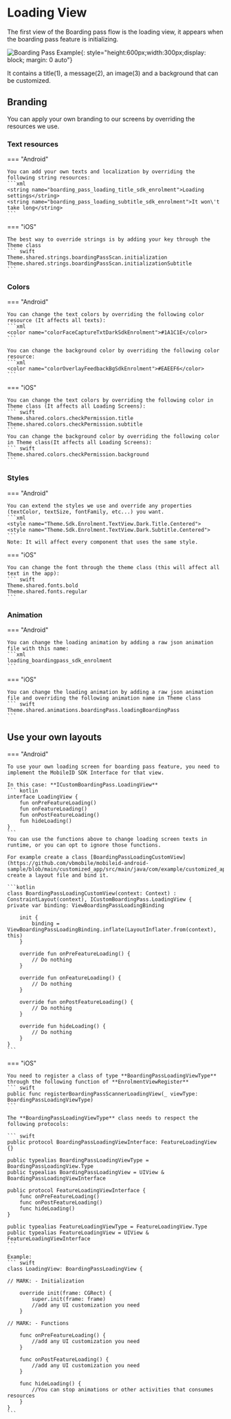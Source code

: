 # Loading View

The first view of the Boarding pass flow is the loading view, it appears when the boarding pass feature is initializing.

![Boarding Pass Example](Assets/BP_Loading.png "Boarding Pass Default Loading Screen"){: style="height:600px;width:300px;display: block; margin: 0 auto"}

It contains a title(1), a message(2), an image(3) and a background that can be customized.

## Branding

You can apply your own branding to our screens by overriding the resources we use.

### Text resources

=== "Android"

    You can add your own texts and localization by overriding the following string resources:
    ```xml
    <string name="boarding_pass_loading_title_sdk_enrolment">Loading settings</string>
    <string name="boarding_pass_loading_subtitle_sdk_enrolment">It won\'t take long</string>
    ```

=== "iOS"

    The best way to override strings is by adding your key through the Theme class
    ``` swift
    Theme.shared.strings.boardingPassScan.initialization
    Theme.shared.strings.boardingPassScan.initializationSubtitle
    ```

### Colors
=== "Android"

    You can change the text colors by overriding the following color resource (It affects all texts):
    ```xml
    <color name="colorFaceCaptureTxtDarkSdkEnrolment">#1A1C1E</color>
    ```

    You can change the background color by overriding the following color resource:
    ```xml
    <color name="colorOverlayFeedbackBgSdkEnrolment">#EAEEF6</color>
    ```

=== "iOS"

    You can change the text colors by overriding the following color in Theme class (It affects all Loading Screens):
    ``` swift
    Theme.shared.colors.checkPermission.title
    Theme.shared.colors.checkPermission.subtitle
    ```
    You can change the background color by overriding the following color in Theme class(It affects all Loading Screens):
    ``` swift
    Theme.shared.colors.checkPermission.background
    ```

### Styles
=== "Android"

    You can extend the styles we use and override any properties (textColor, textSize, fontFamily, etc...) you want.
    ```xml
    <style name="Theme.Sdk.Enrolment.TextView.Dark.Title.Centered">
    <style name="Theme.Sdk.Enrolment.TextView.Dark.Subtitle.Centered">
    ```
    Note: It will affect every component that uses the same style.

=== "iOS"

    You can change the font through the theme class (this will affect all text in the app):
    ``` swift
    Theme.shared.fonts.bold
    Theme.shared.fonts.regular
    ```

### Animation

=== "Android"

    You can change the loading animation by adding a raw json animation file with this name:
    ```xml
    loading_boardingpass_sdk_enrolment
    ```

=== "iOS"

    You can change the loading animation by adding a raw json animation file and overriding the following animation name in Theme class
    ``` swift
    Theme.shared.animations.boardingPass.loadingBoardingPass
    ```

## Use your own layouts

=== "Android"

    To use your own loading screen for boarding pass feature, you need to implement the MobileID SDK Interface for that view.

    In this case: **ICustomBoardingPass.LoadingView**
    ``` kotlin
    interface LoadingView {
        fun onPreFeatureLoading()
        fun onFeatureLoading()
        fun onPostFeatureLoading()
        fun hideLoading()
    }
    ```
    You can use the functions above to change loading screen texts in runtime, or you can opt to ignore those functions.
    
    For example create a class [BoardingPassLoadingCustomView](https://github.com/vbmobile/mobileid-android-sample/blob/main/customized_app/src/main/java/com/example/customized_app/presentation/readBoardingPass/customViews/BoardingPassLoadingCustomView.kt), create a layout file and bind it.

    ```kotlin
    class BoardingPassLoadingCustomView(context: Context) :
    ConstraintLayout(context), ICustomBoardingPass.LoadingView {
    private var binding: ViewBoardingPassLoadingBinding
    
        init {
            binding = ViewBoardingPassLoadingBinding.inflate(LayoutInflater.from(context), this)
        }
    
        override fun onPreFeatureLoading() {
            // Do nothing
        }
    
        override fun onFeatureLoading() {
            // Do nothing
        }
    
        override fun onPostFeatureLoading() {
            // Do nothing
        }
    
        override fun hideLoading() {
            // Do nothing
        }
    }
    ```

=== "iOS"

    You need to register a class of type **BoardingPassLoadingViewType** through the following function of **EnrolmentViewRegister**
    ``` swift
    public func registerBoardingPassScannerLoadingView(_ viewType: BoardingPassLoadingViewType)
    ```
    
    The **BoardingPassLoadingViewType** class needs to respect the following protocols:
    
    ``` swift
    public protocol BoardingPassLoadingViewInterface: FeatureLoadingView {}   

    public typealias BoardingPassLoadingViewType = BoardingPassLoadingView.Type
    public typealias BoardingPassLoadingView = UIView & BoardingPassLoadingViewInterface
    
    public protocol FeatureLoadingViewInterface {
        func onPreFeatureLoading()
        func onPostFeatureLoading()
        func hideLoading()
    }

    public typealias FeatureLoadingViewType = FeatureLoadingView.Type
    public typealias FeatureLoadingView = UIView & FeatureLoadingViewInterface
    ```
    
    Example:
    ``` swift
    class LoadingView: BoardingPassLoadingView {
    
    // MARK: - Initialization

        override init(frame: CGRect) {
            super.init(frame: frame)
            //add any UI customization you need
        }
        
    // MARK: - Functions

        func onPreFeatureLoading() {
            //add any UI customization you need
        }

        func onPostFeatureLoading() {
            //add any UI customization you need
        }   

        func hideLoading() {
            //You can stop animations or other activities that consumes resources 
        }
    }
    ```
